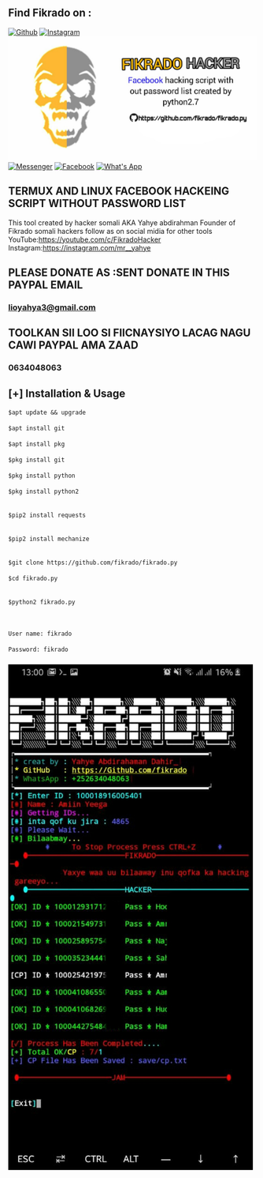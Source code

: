 ## Find Fikrado on :
[![Github](https://img.shields.io/badge/Github-fikrado-yellow?style=for-the-badge&logo=github)](https://github.com/fikrado)
[![Instagram](https://img.shields.io/badge/IG-%40mr__yahye-red?style=for-the-badge&logo=instagram)](https://www.instagram.com/mr__yahe)
<img src="/Yahye.jpg" >
[![Messenger](https://img.shields.io/badge/telegram-blue?style=for-the-badge&logo=telegram)](https://t.me/fikrado_hacker)
[![Facebook](https://img.shields.io/badge/facebook-black?style=for-the-badge&logo=Facebook)](https://facebook.com/fikrado4048063)
[![What's App](https://img.shields.io/badge/Whatsapp-DarkGreen?style=for-the-badge&logo=WhatsApp)](https://chat.whatsapp.com/DugvIoMSPPZ4uvR6zPTk8x)

## TERMUX AND LINUX FACEBOOK HACKEING SCRIPT WITHOUT PASSWORD LIST

This tool created by 
hacker somali AKA Yahye abdirahman
Founder of Fikrado somali hackers
follow as on social midia for other tools
YouTube:https://youtube.com/c/FikradoHacker
Instagram:https://instagram.com/mr__yahye

## PLEASE DONATE AS :SENT  DONATE IN THIS PAYPAL EMAIL

### lioyahya3@gmail.com

## TOOLKAN SII LOO SI FIICNAYSIYO LACAG NAGU CAWI PAYPAL AMA ZAAD

### 0634048063




## [+] Installation & Usage
```
$apt update && upgrade

$apt install git

$apt install pkg

$pkg install git

$pkg install python

$pkg install python2


$pip2 install requests


$pip2 install mechanize


$git clone https://github.com/fikrado/fikrado.py

$cd fikrado.py


$python2 fikrado.py



User name: fikrado

Password: fikrado

```
### 
<img src="/PicsArt_09-11-08.26.12.jpg">

